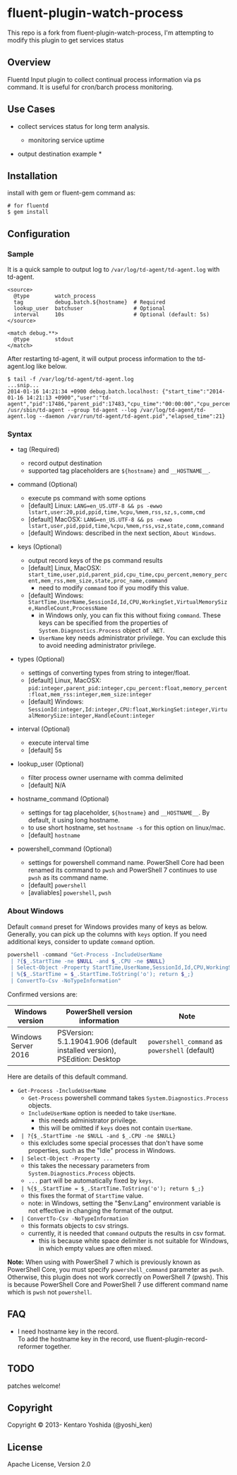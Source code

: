fluent-plugin-watch-process
=====================
This repo is a fork from fluent-plugin-watch-process, I'm attempting to modify this plugin to get services status

## Overview

Fluentd Input plugin to collect continual process information via ps command. It is useful for cron/barch process monitoring.

## Use Cases

* collect services status for long term analysis.
  * monitoring service uptime

* output destination example
  *

## Installation

install with gem or fluent-gem command as:

```
# for fluentd
$ gem install 
```

## Configuration

### Sample

It is a quick sample to output log to `/var/log/td-agent/td-agent.log` with td-agent.

`````
<source>
  @type        watch_process
  tag          debug.batch.${hostname}  # Required
  lookup_user  batchuser                # Optional
  interval     10s                      # Optional (default: 5s)
</source>

<match debug.**>
  @type        stdout
</match>
`````

After restarting td-agent, it will output process information to the td-agent.log like below.

`````
$ tail -f /var/log/td-agent/td-agent.log
...snip...
2014-01-16 14:21:34 +0900 debug.batch.localhost: {"start_time":"2014-01-16 14:21:13 +0900","user":"td-agent","pid":17486,"parent_pid":17483,"cpu_time":"00:00:00","cpu_percent":1.5,"memory_percent":3.5,"mem_rss":36068,"mem_size":60708,"state":"S","proc_name":"ruby","command":"/usr/lib64/fluent/ruby/bin/ruby /usr/sbin/td-agent --group td-agent --log /var/log/td-agent/td-agent.log --daemon /var/run/td-agent/td-agent.pid","elapsed_time":21}
`````

### Syntax

* tag (Required)
  * record output destination
  * supported tag placeholders are `${hostname}` and `__HOSTNAME__`.

* command (Optional)
  * execute ps command with some options
  * [default] Linux: `LANG=en_US.UTF-8 && ps -ewwo lstart,user:20,pid,ppid,time,%cpu,%mem,rss,sz,s,comm,cmd`
  * [default] MacOSX: `LANG=en_US.UTF-8 && ps -ewwo lstart,user,pid,ppid,time,%cpu,%mem,rss,vsz,state,comm,command`
  * [default] Windows: described in the next section, `About Windows`.

* keys (Optional)
  * output record keys of the ps command results
  * [default] Linux, MacOSX: `start_time,user,pid,parent_pid,cpu_time,cpu_percent,memory_percent,mem_rss,mem_size,state,proc_name,command`
    * need to modify `command` too if you modify this value.
  * [default] Windows: `StartTime,UserName,SessionId,Id,CPU,WorkingSet,VirtualMemorySize,HandleCount,ProcessName`
    * in Windows only, you can fix this without fixing `command`. These keys can be specified from the properties of `System.Diagnostics.Process` object of `.NET`.
    * `UserName` key needs administrator privilege. You can exclude this to avoid needing administrator privilege.

* types (Optional)
  * settings of converting types from string to integer/float.
  * [default] Linux, MacOSX: `pid:integer,parent_pid:integer,cpu_percent:float,memory_percent:float,mem_rss:integer,mem_size:integer`
  * [default] Windows: `SessionId:integer,Id:integer,CPU:float,WorkingSet:integer,VirtualMemorySize:integer,HandleCount:integer`

* interval (Optional)
  * execute interval time
  * [default] 5s

* lookup_user (Optional)
  * filter process owner username with comma delimited
  * [default] N/A

* hostname_command (Optional)
  * settings for tag placeholder, `${hostname}` and `__HOSTNAME__`. By default, it using long hostname.
  * to use short hostname, set `hostname -s` for this option on linux/mac.
  * [default] `hostname`

* powershell_command (Optional)
  * settings for powershell command name. PowerShell Core had been renamed its command to `pwsh` and PowerShell 7 continues to use `pwsh` as its command name.
  * [default] `powershell`
  * [avaliables] `powershell`, `pwsh`

### About Windows

Default `command` preset for Windows provides many of keys as below. Generally, you can pick up the columns with `keys` option.
If you need additional keys, consider to update `command` option.

`````powershell
powershell -command "Get-Process -IncludeUserName
 | ?{$_.StartTime -ne $NULL -and $_.CPU -ne $NULL}
 | Select-Object -Property StartTime,UserName,SessionId,Id,CPU,WorkingSet,VirtualMemorySize,HandleCount,ProcessName
 | %{$_.StartTime = $_.StartTime.ToString('o'); return $_;}
 | ConvertTo-Csv -NoTypeInformation"
`````

Confirmed versions are:

|  Windows version               |  PowerShell version information                                           | Note                                          |
| ------------------------------ | ------------------------------------------------------------------------- |-----------------------------------------------|
|  Windows Server 2016           |  PSVersion: 5.1.19041.906 (default installed version), PSEdition: Desktop | `powershell_command` as `powershell` (default)|


Here are details of this default command.

* `Get-Process -IncludeUserName`
  * `Get-Process` powershell command takes `System.Diagnostics.Process` objects.
  * `IncludeUserName` option is needed to take `UserName`.
    * this needs administrator privilege.
    * this will be omitted if `keys` does not contain `UserName`.
* ` | ?{$_.StartTime -ne $NULL -and $_.CPU -ne $NULL}`
  * this exlcludes some special processes that don't have some properties, such as the "Idle" process in Windows.
* ` | Select-Object -Property ...`
  * this takes the necessary parameters from `System.Diagnostics.Process` objects.
  * `...` part will be automatically fixed by `keys`.
* ` | %{$_.StartTime = $_.StartTime.ToString('o'); return $_;}`
  * this fixes the format of `StartTime` value.
  * note: in Windows, setting the "$env:Lang" environment variable is not effective in changing the format of the output.
* ` | ConvertTo-Csv -NoTypeInformation`
  * this formats objects to csv strings.
  * currently, it is needed that `command` outputs the results in csv format.
    * this is because white space delimiter is not suitable for Windows, in which empty values are often mixed.

**Note:** When using with PowerShell 7 which is previously known as PowerShell Core, you must specify `powershell_command` parameter as `pwsh`. Otherwise, this plugin does not work correctly on PowerShell 7 (pwsh). This is because PowerShell Core and PowerShell 7 use different command name which is `pwsh` not `powershell`.

## FAQ

* I need hostname key in the record.  
To add the hostname key in the record, use fluent-plugin-record-reformer together.

## TODO

patches welcome!

## Copyright

Copyright © 2013- Kentaro Yoshida (@yoshi_ken)

## License

Apache License, Version 2.0

